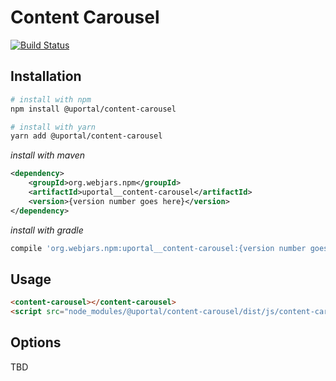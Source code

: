 # Content Carousel

[![Build Status](https://travis-ci.org/ChristianMurphy/uPortal-components.svg?branch=master)](https://travis-ci.org/ChristianMurphy/uPortal-components)

## Installation

```bash
# install with npm
npm install @uportal/content-carousel

# install with yarn
yarn add @uportal/content-carousel
```

_install with maven_

```xml
<dependency>
    <groupId>org.webjars.npm</groupId>
    <artifactId>uportal__content-carousel</artifactId>
    <version>{version number goes here}</version>
</dependency>
```

_install with gradle_

```gradle
compile 'org.webjars.npm:uportal__content-carousel:{version number goes here}'
```

## Usage

```html
<content-carousel></content-carousel>
<script src="node_modules/@uportal/content-carousel/dist/js/content-carousel.js"></script>
```

## Options

TBD
